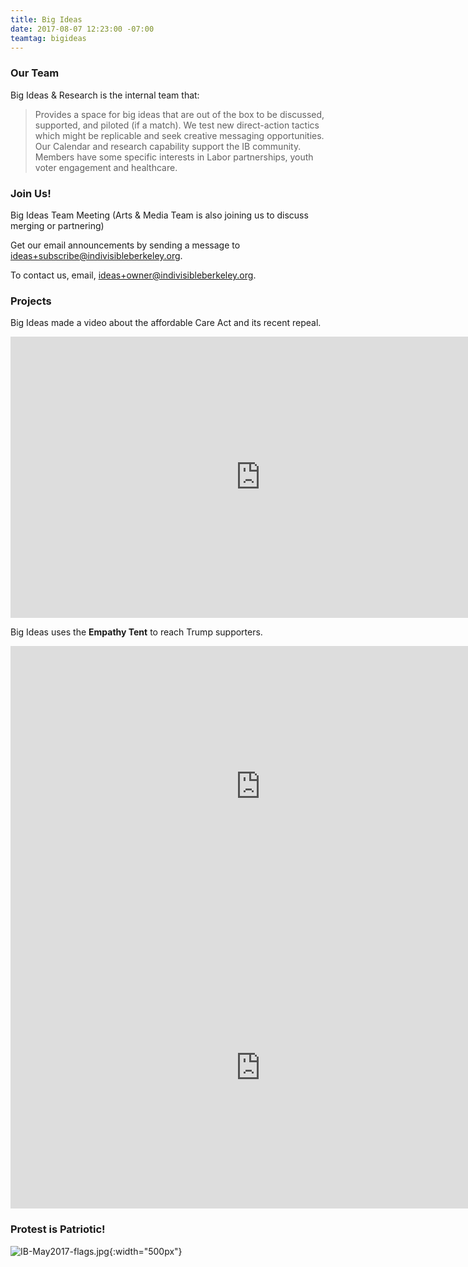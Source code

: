```yaml
---
title: Big Ideas
date: 2017-08-07 12:23:00 -07:00
teamtag: bigideas
---
```


### Our Team

Big Ideas & Research is the internal team that:

> Provides a space for big ideas that are out of the box to be discussed, supported, and piloted (if a match).  We test new direct-action tactics which might be replicable and seek creative messaging opportunities.  Our Calendar and research capability support the IB community. Members have some specific interests in Labor partnerships, youth voter engagement and healthcare.

### Join Us!

Big Ideas Team Meeting (Arts & Media Team is also joining us to discuss merging or partnering)

Get our email announcements by sending a message to [ideas+subscribe@indivisibleberkeley.org][subscribe].

To contact us, email, [ideas+owner@indivisibleberkeley.org][owner].

[subscribe]: mailto:ideas+subscribe@indivisibleberkeley.org
[owner]: mailto:ideas+owner@indivisibleberkeley.org

### Projects

Big Ideas made a video about the affordable Care Act and its recent repeal.

<iframe width="800" height="450" src="https://www.youtube.com/embed/ia07ZBHY-QI" frameborder="0" allowfullscreen></iframe>

Big Ideas uses the **Empathy Tent** to reach Trump supporters.

<iframe width="800" height="450" src="https://www.youtube.com/embed/Fbp21ynR_vQ" frameborder="0" allowfullscreen></iframe>

<iframe width="800" height="450" src="https://www.youtube.com/embed/Xye8-2j_9ho" frameborder="0" allowfullscreen></iframe>

### Protest is Patriotic!

![IB-May2017-flags.jpg](/uploads/IB-May2017-flags.jpg){:width="500px"}